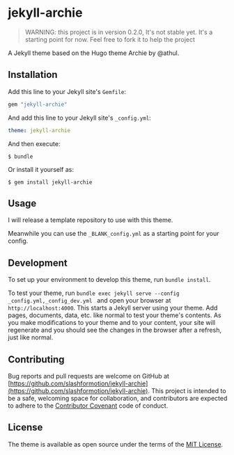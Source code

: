 # jekyll-archie


> WARNING: this project is in version 0.2.0, It's not stable yet. It's a starting point for now. Feel free to fork it to help the project

A Jekyll theme based on the Hugo theme Archie by @athul.

## Installation

Add this line to your Jekyll site's `Gemfile`:

```ruby
gem "jekyll-archie"
```

And add this line to your Jekyll site's `_config.yml`:

```yaml
theme: jekyll-archie
```

And then execute:

    $ bundle

Or install it yourself as:

    $ gem install jekyll-archie

## Usage

I will release a template repository to use with this theme.

Meanwhile you can use the `_BLANK_config.yml` as a starting point for your config.



## Development

To set up your environment to develop this theme, run `bundle install`.

To test your theme, run `bundle exec jekyll serve --config _config.yml,_config_dev.yml ` and open your browser at `http://localhost:4000`. This starts a Jekyll server using your theme. Add pages, documents, data, etc. like normal to test your theme's contents. As you make modifications to your theme and to your content, your site will regenerate and you should see the changes in the browser after a refresh, just like normal.

## Contributing

Bug reports and pull requests are welcome on GitHub at [https://github.com/slashformotion/jekyll-archie](https://github.com/slashformotion/jekyll-archie). This project is intended to be a safe, welcoming space for collaboration, and contributors are expected to adhere to the [Contributor Covenant](http://contributor-covenant.org) code of conduct.

## License

The theme is available as open source under the terms of the [MIT License](https://opensource.org/licenses/MIT).

